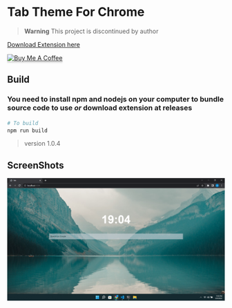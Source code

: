 # Tab Theme For Chrome

> **Warning**
> This project is discontinued by author

<a href="https://github.com/happer64bit/CleanTab/releases">Download Extension here</a>

<a href="https://www.buymeacoffee.com/happer64bit" target="_blank"><img src="https://www.buymeacoffee.com/assets/img/custom_images/orange_img.png" alt="Buy Me A Coffee" style="height: 41px !important;width: 174px !important;box-shadow: 0px 3px 2px 0px rgba(190, 190, 190, 0.5) !important;-webkit-box-shadow: 0px 3px 2px 0px rgba(190, 190, 190, 0.5) !important;" ></a>

## Build
### You need to install npm and nodejs on your computer to bundle source code to use *or* download extension at releases
```bash
# To build
npm run build
```

> version 1.0.4

## ScreenShots

<img src="screenshots/screenshot.png">
